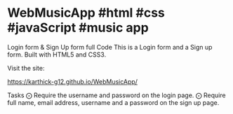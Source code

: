 # WebMusicApp #html #css #javaScript #music app

Login form & Sign Up form full Code
This is a Login form and a Sign up form.
Built with HTML5 and CSS3.

Visit the site:

 https://karthick-g12.github.io/WebMusicApp/

Tasks
⨀ Require the username and password on the login page.
⨀ Require full name, email address, username and a password on the sign up page.
